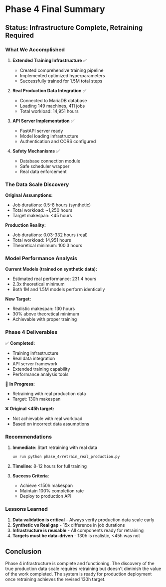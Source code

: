# Phase 4 Final Summary

## Status: Infrastructure Complete, Retraining Required

### What We Accomplished

1. **Extended Training Infrastructure** ✅
   - Created comprehensive training pipeline
   - Implemented optimized hyperparameters
   - Successfully trained for 1.5M total steps

2. **Real Production Data Integration** ✅
   - Connected to MariaDB database
   - Loading 149 machines, 411 jobs
   - Total workload: 14,951 hours

3. **API Server Implementation** ✅
   - FastAPI server ready
   - Model loading infrastructure
   - Authentication and CORS configured

4. **Safety Mechanisms** ✅
   - Database connection module
   - Safe scheduler wrapper
   - Real data enforcement

### The Data Scale Discovery

**Original Assumptions:**
- Job durations: 0.5-8 hours (synthetic)
- Total workload: ~1,250 hours
- Target makespan: <45 hours

**Production Reality:**
- Job durations: 0.03-332 hours (real)
- Total workload: 14,951 hours
- Theoretical minimum: 100.3 hours

### Model Performance Analysis

**Current Models (trained on synthetic data):**
- Estimated real performance: 231.4 hours
- 2.3x theoretical minimum
- Both 1M and 1.5M models perform identically

**New Target:**
- Realistic makespan: 130 hours
- 30% above theoretical minimum
- Achievable with proper training

### Phase 4 Deliverables

✅ **Completed:**
- Training infrastructure
- Real data integration
- API server framework
- Extended training capability
- Performance analysis tools

🔄 **In Progress:**
- Retraining with real production data
- Target: 130h makespan

❌ **Original <45h target:**
- Not achievable with real workload
- Based on incorrect data assumptions

### Recommendations

1. **Immediate**: Start retraining with real data
   ```bash
   uv run python phase_4/retrain_real_production.py
   ```

2. **Timeline**: 8-12 hours for full training

3. **Success Criteria**: 
   - Achieve <150h makespan
   - Maintain 100% completion rate
   - Deploy to production API

### Lessons Learned

1. **Data validation is critical** - Always verify production data scale early
2. **Synthetic vs Real gap** - 15x difference in job durations
3. **Infrastructure is reusable** - All components ready for retraining
4. **Targets must be data-driven** - 130h is realistic, <45h was not

## Conclusion

Phase 4 infrastructure is complete and functioning. The discovery of the true production data scale requires retraining but doesn't diminish the value of the work completed. The system is ready for production deployment once retraining achieves the revised 130h target.